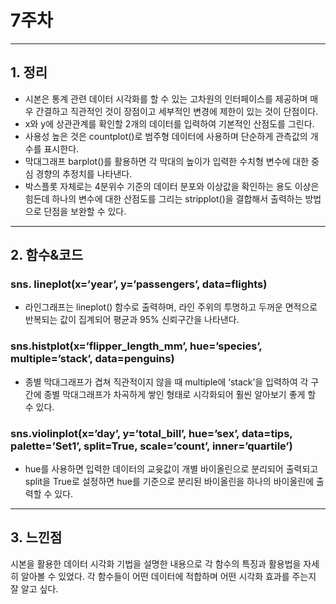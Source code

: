 # 7주차
---
## 1. 정리
* 시본은 통계 관련 데이터 시각화를 할 수 있는 고차원의 인터페이스를 제공하며 매우 간결하고 직관적인 것이 장점이고 세부적인 변경에 제한이 있는 것이 단점이다.
* x와 y에 상관관계를 확인할 2개의 데이터를 입력하여 기본적인 산점도를 그린다.
* 사용성 높은 것은 countplot()로 범주형 데이터에 사용하며 단순하게 관측값의 개수를 표시한다.
* 막대그래프 barplot()를 활용하면 각 막대의 높이가 입력한 수치형 변수에 대한 중심 경향의 추정치를 나타낸다.
* 박스플롯 자체로는 4분위수 기준의 데이터 분포와 이상값을 확인하는 용도 이상은 힘든데 하나의 변수에 대한 산점도를 그리는 stripplot()을 결합해서 출력하는 방법으로 단점을 보완할 수 있다.
---
## 2. 함수&코드
### sns. lineplot(x=’year’, y=’passengers’, data=flights)
* 라인그래프는 lineplot() 함수로 출력하며, 라인 주위의 투명하고 두꺼운 면적으로 반복되는 값이 집계되어 평균과 95% 신뢰구간을 나타낸다.

### sns.histplot(x=’flipper_length_mm’, hue=’species’, multiple=’stack’, data=penguins)
* 종별 막대그래프가 겹쳐 직관적이지 않을 때 multiple에 ‘stack’을 입력하여 각 구간에 종별 막대그래프가 차곡하게 쌓인 형태로 시각화되어 훨씬 알아보기 좋게 할 수 있다.
  
### sns.violinplot(x=’day’, y=’total_bill’, hue=’sex’, data=tips, palette=’Set1’, split=True, scale=’count’, inner=’quartile’)
* hue를 사용하면 입력한 데이터의 교윳값이 개별 바이올린으로 분리되어 출력되고 split을 True로 설정하면 hue를 기준으로 분리된 바이올린을 하나의 바이올린에 출력할 수 있다.
---
## 3. 느낀점
시본을 활용한 데이터 시각화 기법을 설명한 내용으로 각 함수의 특징과 활용법을 자세히 알아볼 수 있었다. 각 함수들이 어떤 데이터에 적합하며 어떤 시각화 효과를 주는지 잘 알고 싶다.
